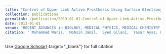 ```yaml
---
title: "Control of Upper Limb Active Prosthesis Using Surface Electromyography"
collection: publications
permalink: /publication/2013-01-01-Control-of-Upper-Limb-Active-Prosthesis-Using-Surface-Electromyography
date: 2013-01-01
venue: 'RECENT ADVANCES in BIOLOGY, MEDICAL PHYSICS, MEDICAL CHEMISTRY, BIOCHEMISTRY and BIOMEDICAL ENGINEERING'
citation: ' Muhammad Waris,  Mohsin Jamil,  Syed Gilani,  Yasar Ayaz, &quot;Control of Upper Limb Active Prosthesis Using Surface Electromyography.&quot; RECENT ADVANCES in BIOLOGY, MEDICAL PHYSICS, MEDICAL CHEMISTRY, BIOCHEMISTRY and BIOMEDICAL ENGINEERING, 2013.'
---
```

Use [Google Scholar](https://scholar.google.com/scholar?q=Control+of+Upper+Limb+Active+Prosthesis+Using+Surface+Electromyography){:target="_blank"} for full citation